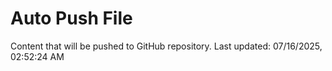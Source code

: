 # Auto Push File

Content that will be pushed to GitHub repository.
Last updated: 07/16/2025, 02:52:24 AM